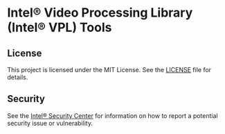 # Intel® Video Processing Library (Intel® VPL) Tools

## License

This project is licensed under the MIT License. See the [LICENSE](LICENSE) file
for details.

## Security

See the [Intel® Security Center](https://www.intel.com/content/www/us/en/security-center/default.html) for information on how to report a potential
security issue or vulnerability.
